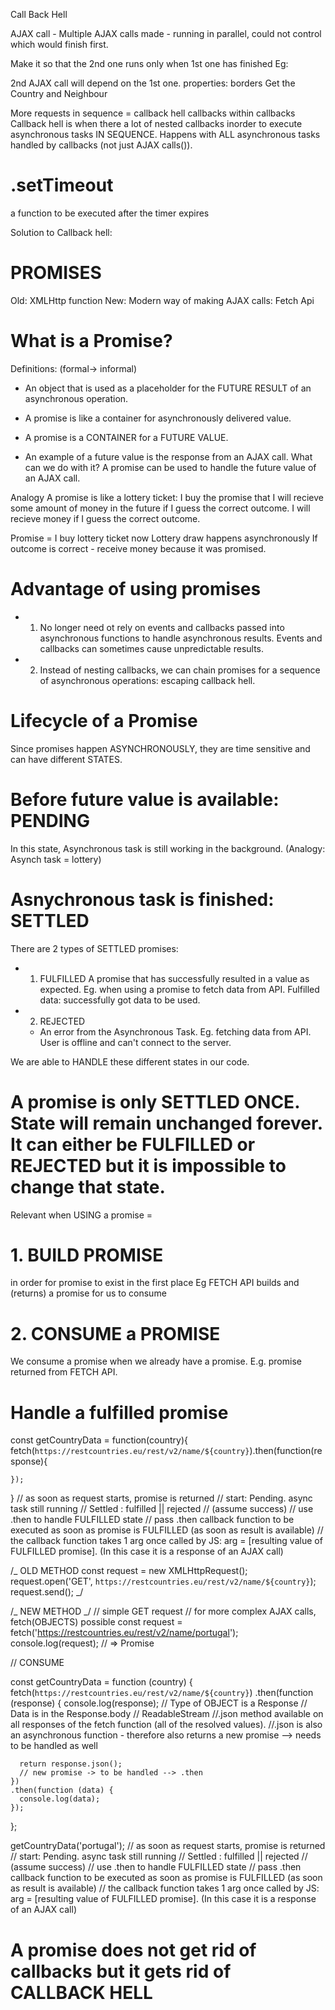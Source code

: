 Call Back Hell

AJAX call -
Multiple AJAX calls made - running in parallel, could not control which would finish first.

Make it so that the 2nd one runs only when 1st one has finished
Eg:

2nd AJAX call will depend on the 1st one.
properties: borders
Get the Country and Neighbour

More requests in sequence = callback hell
callbacks within callbacks
Callback hell is when there a lot of nested callbacks inorder to execute asynchronous tasks IN SEQUENCE. Happens with ALL asynchronous tasks handled by callbacks (not just AJAX calls()).

# .setTimeout

a function to be executed after the timer expires

Solution to Callback hell:

# PROMISES

Old: XMLHttp function
New: Modern way of making AJAX calls: Fetch Api

# What is a Promise?

Definitions: (formal-> informal)

- An object that is used as a placeholder for the FUTURE RESULT of an asynchronous operation.

- A promise is like a container for asynchronously delivered value.

- A promise is a CONTAINER for a FUTURE VALUE.

- An example of a future value is the response from an AJAX call.
  What can we do with it?
  A promise can be used to handle the future value of an AJAX call.

Analogy
A promise is like a lottery ticket:
I buy the promise that I will recieve some amount of money in the future if I guess the correct outcome.
I will recieve money if I guess the correct outcome.

Promise = I buy lottery ticket now
Lottery draw happens asynchronously
If outcome is correct - receive money because it was promised.

# Advantage of using promises

- 1. No longer need ot rely on events and callbacks passed into asynchronous functions to handle asynchronous results.
     Events and callbacks can sometimes cause unpredictable results.
- 2. Instead of nesting callbacks, we can chain promises for a sequence of asynchronous operations: escaping callback hell.

# Lifecycle of a Promise

Since promises happen ASYNCHRONOUSLY, they are time sensitive and can have different STATES.

# Before future value is available: PENDING

In this state, Asynchronous task is still working in the background. (Analogy: Asynch task = lottery)

# Asnychronous task is finished: SETTLED

There are 2 types of SETTLED promises:

- 1. FULFILLED
     A promise that has successfully resulted in a value as expected. Eg. when using a promise to fetch data from API. Fulfilled data: successfully got data to be used.
- 2. REJECTED
  - An error from the Asynchronous Task. Eg. fetching data from API. User is offline and can't connect to the server.

We are able to HANDLE these different states in our code.

# A promise is only SETTLED ONCE. State will remain unchanged forever. It can either be FULFILLED or REJECTED but it is impossible to change that state.

Relevant when USING a promise =

# 1. BUILD PROMISE

in order for promise to exist in the first place
Eg FETCH API builds and (returns) a promise for us to consume

# 2. CONSUME a PROMISE

We consume a promise when we already have a promise.
E.g. promise returned from FETCH API.

# Handle a fulfilled promise

const getCountryData = function(country){
fetch(`https://restcountries.eu/rest/v2/name/${country}`).then(function(response){

    });

}
// as soon as request starts, promise is returned
// start: Pending. async task still running
// Settled : fulfilled || rejected
// (assume success)
// use .then to handle FULFILLED state
// pass .then callback function to be executed as soon as promise is FULFILLED (as soon as result is available)
// the callback function takes 1 arg once called by JS: arg = [resulting value of FULFILLED promise]. (In this case it is a response of an AJAX call)

/_ OLD METHOD
const request = new XMLHttpRequest();
request.open('GET', `https://restcountries.eu/rest/v2/name/${country}`);
request.send();
_/

/_ NEW METHOD _/
// simple GET request
// for more complex AJAX calls, fetch(OBJECTS) possible
const request = fetch('https://restcountries.eu/rest/v2/name/portugal');
console.log(request);
// => Promise

// CONSUME

const getCountryData = function (country) {
fetch(`https://restcountries.eu/rest/v2/name/${country}`)
.then(function (response) {
console.log(response);
// Type of OBJECT is a Response
// Data is in the Response.body
// ReadableStream
//.json method available on all responses of the fetch function (all of the resolved values).
//.json is also an asynchronous function - therefore also returns a new promise --> needs to be handled as well

      return response.json();
      // new promise -> to be handled --> .then
    })
    .then(function (data) {
      console.log(data);
    });

};

getCountryData('portugal');
// as soon as request starts, promise is returned
// start: Pending. async task still running
// Settled : fulfilled || rejected
// (assume success)
// use .then to handle FULFILLED state
// pass .then callback function to be executed as soon as promise is FULFILLED (as soon as result is available)
// the callback function takes 1 arg once called by JS: arg = [resulting value of FULFILLED promise]. (In this case it is a response of an AJAX call)

# A promise does not get rid of callbacks but it gets rid of CALLBACK HELL
